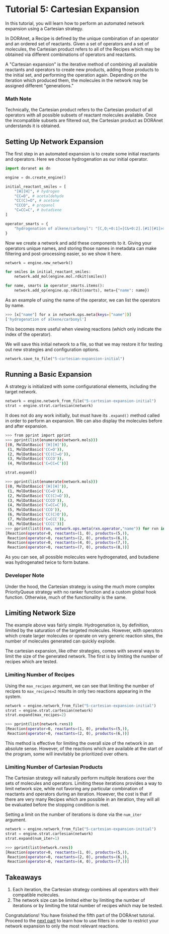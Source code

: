 # Tutorial 5: Cartesian Expansion

In this tutorial, you will learn how to perform an automated network expansion using a Cartesian strategy.

In DORAnet, a Recipe is defined by the unique combination of an operator and an ordered set of reactants. Given a set of operators and a set of molecules, the Cartesian product refers to all of the Recipes which may be obtained via different combinations of operators and reactants.

A "Cartesian expansion" is the iterative method of combining all available reactants and operators to create new products, adding those products to the initial set, and performing the operation again. Depending on the iteration which produced them, the molecules in the network may be assigned different "generations."

### Math Note

Technically, the Cartesian product refers to the Cartesian product of all operators with all possible subsets of reactant molecules available. Once the incompatible subsets are filtered out, the Cartesian product as DORAnet understands it is obtained.

## Setting Up Network Expansion

The first step in an automated expansion is to create some initial reactants and operators. Here we choose hydrogenation as our initial operator.

```python
import doranet as dn

engine = dn.create_engine()

initial_reactant_smiles = [
    "[H][H]", # hydrogen
    "CC=O", # acetaldehyde
    "CC(C)=O", # acetone
    "CCCO", # propanol
    "C=CC=C", # butadiene
]

operator_smarts = {
    "hydrogenation of alkene/carbonyl": "[C,O;+0:1]=[C&+0:2].[#1][#1]>>[*:1]-[*:2]"
}
```

Now we create a network and add these components to it. Giving your operators unique names, and storing those names in metadata can make filtering and post-processing easier, so we show it here.

```python
network = engine.new_network()

for smiles in initial_reactant_smiles:
    network.add_mol(engine.mol.rdkit(smiles))

for name, smarts in operator_smarts.items():
    network.add_op(engine.op.rdkit(smarts), meta={"name": name})
```

As an example of using the name of the operator, we can list the operators by name.

```sh
>>> [x["name"] for x in network.ops.meta(keys=["name"])]
['hydrogenation of alkene/carbonyl']
```

This becomes more useful when viewing reactions (which only indicate the index of the operator).

We will save this initial network to a file, so that we may restore it for testing out new strategies and configuration options.

```python
network.save_to_file("5-cartesian-expansion-initial")
```

## Running a Basic Expansion

A strategy is initialized with some configurational elements, including the target network.

```python
network = engine.network_from_file("5-cartesian-expansion-initial")
strat = engine.strat.cartesian(network)
```

It does not do any work initially, but must have its `.expand()` method called in order to perform an expansion. We can also display the molecules before and after expansion.

```sh
>>> from pprint import pprint
>>> pprint(list(enumerate(network.mols)))
[(0, MolDatBasic('[H][H]')),
 (1, MolDatBasic('CC=O')),
 (2, MolDatBasic('CC(C)=O')),
 (3, MolDatBasic('CCCO')),
 (4, MolDatBasic('C=CC=C'))]
```

```python
strat.expand()
```

```sh
>>> pprint(list(enumerate(network.mols)))
[(0, MolDatBasic('[H][H]')),
 (1, MolDatBasic('CC=O')),
 (2, MolDatBasic('CC(C)=O')),
 (3, MolDatBasic('CCCO')),
 (4, MolDatBasic('C=CC=C')),
 (5, MolDatBasic('CCO')),
 (6, MolDatBasic('CC(C)O')),
 (7, MolDatBasic('C=CCC')),
 (8, MolDatBasic('CCCC'))]
>>> pprint(list((rxn, network.ops.meta(rxn.operator,"name")) for rxn in network.rxns))
[Reaction(operator=0, reactants=(1, 0), products=(5,)),
 Reaction(operator=0, reactants=(2, 0), products=(6,)),
 Reaction(operator=0, reactants=(4, 0), products=(7,)),
 Reaction(operator=0, reactants=(7, 0), products=(8,))]
```

As you can see, all possible molecules were hydrogenated, and butadiene was hydrogenated twice to form butane.

### Developer Note

Under the hood, the Cartesian strategy is using the much more complex PriorityQueue strategy with no ranker function and a custom global hook function. Otherwise, much of the functionality is the same.

## Limiting Network Size

The example above was fairly simple. Hydrogenation is, by definition, limited by the saturation of the targeted molecules. However, with operators which create larger molecules or operate on very generic reaction sites, the number of molecules generated can quickly explode.

The cartesian expansion, like other strategies, comes with several ways to limit the size of the generated network. The first is by limiting the number of recipes which are tested.

### Limiting Number of Recipes

Using the `max_recipes` argument, we can see that limiting the number of recipes to `max_recipes=2` results in only two reactions appearing in the system.

```python
network = engine.network_from_file("5-cartesian-expansion-initial")
strat = engine.strat.cartesian(network)
strat.expand(max_recipes=2)
```

```sh
>>> pprint(list(network.rxns))
[Reaction(operator=0, reactants=(1, 0), products=(5,)),
 Reaction(operator=0, reactants=(2, 0), products=(6,))]
```

This method is effective for limiting the overall size of the network in an absolute sense. However, of the reactions which are available at the start of the program, some will inevitably be prioritized over others.

### Limiting Number of Cartesian Products

The Cartesian strategy will naturally perform multiple iterations over the sets of molecules and operators. Limiting these iterations provides a way to limit network size, while not favoring any particular combination of reactants and operators during an iteration. However, the cost is that if there are very many Recipes which are possible in an iteration, they will all be evaluated before the stopping condition is met.

Setting a limit on the number of iterations is done via the `num_iter` argument.

```python
network = engine.network_from_file("5-cartesian-expansion-initial")
strat = engine.strat.cartesian(network)
strat.expand(num_iter=1)
```

```sh
>>> pprint(list(network.rxns))
[Reaction(operator=0, reactants=(1, 0), products=(5,)),
 Reaction(operator=0, reactants=(2, 0), products=(6,)),
 Reaction(operator=0, reactants=(4, 0), products=(7,))]
```

## Takeaways

1. Each iteration, the Cartesian strategy combines all operators with their compatible molecules.
2. The network size can be limited either by limiting the number of iterations or by limiting the total number of recipes which may be tested.

Congratulations! You have finished the fifth part of the DORAnet tutorial. Proceed to the [next part](./6-filters.md) to learn how to use filters in order to restrict your network expansion to only the most relevant reactions.

